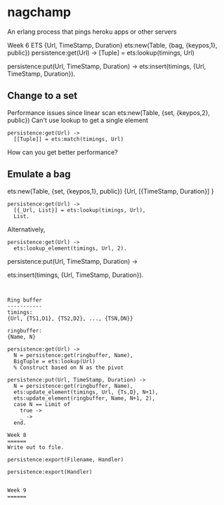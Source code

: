 nagchamp
========

An erlang process that pings heroku apps or other servers


Week 6 ETS
{Url, TimeStamp, Duration}
ets:new(Table, {bag, {keypos,1}, public})
persistence:get(Url) ->
  [Tuple] = ets:lookup(timings, Url)

persistence:put(Url, TimeStamp, Duration) ->
  ets:insert(timings, {Url, TimeStamp, Duration}).

Change to a set
---------------
Performance issues since linear scan
ets:new(Table, {set, {keypos,2}, public})
Can't use lookup to get a single element

```
persistence:get(Url) ->
  [[Tuple]] = ets:match(timings, Url)
```

How can you get better performance?

Emulate a bag
-------------
ets:new(Table, {set, {keypos,1}, public})
{Url, [{TimeStamp, Duration}] }

```
persistence:get(Url) ->
  [{_Url, List}] = ets:lookup(timings, Url),
  List.
```
Alternatively,
```
persistence:get(Url) ->
  ets:lookup_element(timings, Url, 2).
```

persistence:put(Url, TimeStamp, Duration) ->
  
  ets:insert(timings, {Url, TimeStamp, Duration}).
```


Ring buffer
-----------
timings:
{Url, {TS1,D1}, {TS2,D2}, ..., {TSN,DN}}

ringbuffer:
{Name, N}

persistence:get(Url) ->
  N = persistence:get(ringbuffer, Name),
  BigTuple = ets:lookup(Url)
  % Construct based on N as the pivot

persistence:put(Url, TimeStamp, Duration) ->
  N = persistence:get(ringbuffer, Name),
  ets:update_element(timings, Url, {Ts,D}, N+1),
  ets:update_element(ringbuffer, Name, N+1, 2),
  case N == Limit of
    true ->
    _ ->
  end.

Week 8
======
Write out to file.

persistence:export(Filename, Handler)

persistence:export(Handler)


Week 9
======



